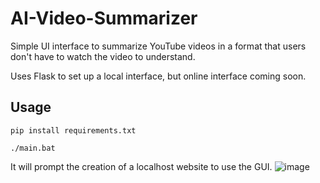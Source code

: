 # AI-Video-Summarizer
Simple UI interface to summarize YouTube videos in a format that users don't have to watch the video to understand.

Uses Flask to set up a local interface, but online interface coming soon. 

## Usage

```
pip install requirements.txt
```
```
./main.bat
```
It will prompt the creation of a localhost website to use the GUI. 
![image](https://github.com/user-attachments/assets/ae166ce1-3395-412c-a25a-c927bcc5ff07)

